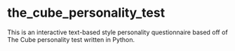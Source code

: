 # the_cube_personality_test
This is an interactive text-based style personality questionnaire based off of The Cube personality test written in Python.
